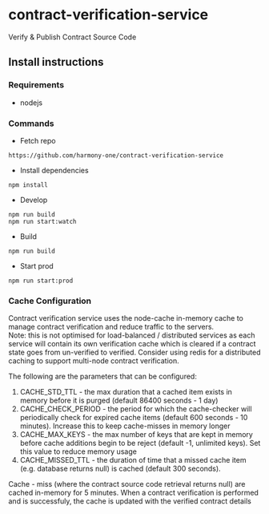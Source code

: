 # contract-verification-service
Verify & Publish Contract Source Code

## Install instructions

### Requirements 

* nodejs 

### Commands

* Fetch repo 

```
https://github.com/harmony-one/contract-verification-service
```

* Install dependencies

```
npm install
```

* Develop

```
npm run build
npm run start:watch
```

* Build

```
npm run build
```

* Start prod

```
npm run start:prod
```

### Cache Configuration
Contract verification service uses the node-cache in-memory cache to manage contract verification and reduce traffic to the servers.  
Note: this is not optimised for load-balanced / distributed services as each service will contain its own verification cache which is cleared if a contract state goes from un-verified to verified. Consider using redis for a distributed caching to support multi-node contract verification.  

The following are the parameters that can be configured:  
1. CACHE_STD_TTL - the max duration that a cached item exists in memory before it is purged (default 86400 seconds - 1 day)
2. CACHE_CHECK_PERIOD - the period for which the cache-checker will periodically check for expired cache items (default 600 seconds - 10 minutes). Increase this to keep cache-misses in memory longer
3. CACHE_MAX_KEYS - the max number of keys that are kept in memory before cache additions begin to be reject (default -1, unlimited keys). Set this value to reduce memory usage  
4. CACHE_MISSED_TTL - the duration of time that a missed cache item (e.g. database returns null) is cached (default 300 seconds). 

Cache - miss (where the contract source code retrieval returns null) are cached in-memory for 5 minutes. When a contract verification is performed and is successfuly, the cache is updated with the verified contract details